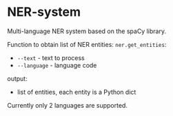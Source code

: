 # NER-system
Multi-language NER system based on the spaCy library. 

Function to obtain list of NER entities:
`ner.get_entities`:
* `--text` - text to process
* `--language` - language code

output:

* list of entities, each entity is a Python dict

Currently only 2 languages are supported. 